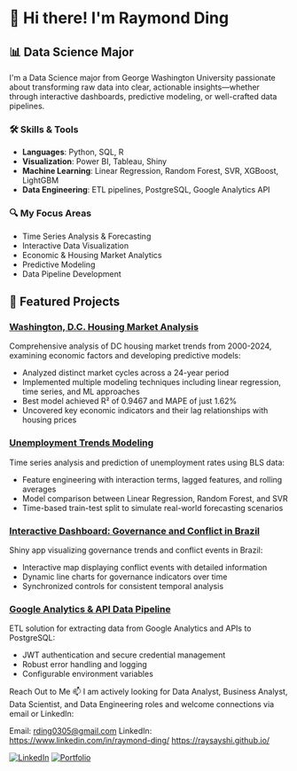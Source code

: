 # 👋 Hi there! I'm Raymond Ding

## 📊 Data Science Major

I'm a Data Science major from George Washington University passionate about transforming raw data into clear, actionable insights—whether through interactive dashboards, predictive modeling, or well-crafted data pipelines.

### 🛠️ Skills & Tools
- **Languages**: Python, SQL, R
- **Visualization**: Power BI, Tableau, Shiny
- **Machine Learning**: Linear Regression, Random Forest, SVR, XGBoost, LightGBM
- **Data Engineering**: ETL pipelines, PostgreSQL, Google Analytics API

### 🔍 My Focus Areas
- Time Series Analysis & Forecasting
- Interactive Data Visualization
- Economic & Housing Market Analytics
- Predictive Modeling
- Data Pipeline Development

## 🚀 Featured Projects

### [Washington, D.C. Housing Market Analysis](https://github.com/RaySaysHi/capstone-project)
Comprehensive analysis of DC housing market trends from 2000-2024, examining economic factors and developing predictive models:
- Analyzed distinct market cycles across a 24-year period
- Implemented multiple modeling techniques including linear regression, time series, and ML approaches
- Best model achieved R² of 0.9467 and MAPE of just 1.62%
- Uncovered key economic indicators and their lag relationships with housing prices

### [Unemployment Trends Modeling](https://github.com/RaySaysHi/unemployment-trends-modeling)
Time series analysis and prediction of unemployment rates using BLS data:
- Feature engineering with interaction terms, lagged features, and rolling averages
- Model comparison between Linear Regression, Random Forest, and SVR
- Time-based train-test split to simulate real-world forecasting scenarios

### [Interactive Dashboard: Governance and Conflict in Brazil](https://raysayshi.shinyapps.io/project-assignment-3-RaySaysHi/)
Shiny app visualizing governance trends and conflict events in Brazil:
- Interactive map displaying conflict events with detailed information
- Dynamic line charts for governance indicators over time
- Synchronized controls for consistent temporal analysis

### [Google Analytics & API Data Pipeline](https://github.com/RaySaysHi/Google_Analytics_and_API_Dog_Data_Into_PostgreSQL)
ETL solution for extracting data from Google Analytics and APIs to PostgreSQL:
- JWT authentication and secure credential management
- Robust error handling and logging
- Configurable environment variables

Reach Out to Me
📫 I am actively looking for Data Analyst, Business Analyst, Data Scientist, and Data Engineering roles and welcome connections via email or LinkedIn:

Email: rding0305@gmail.com
LinkedIn: https://www.linkedin.com/in/raymond-ding/
https://raysayshi.github.io/

[![LinkedIn](https://img.shields.io/badge/LinkedIn-Connect-blue?style=flat-square&logo=linkedin)](https://www.linkedin.com/in/raymond-ding)
[![Portfolio](https://img.shields.io/badge/Portfolio-Visit-green?style=flat-square&logo=github)](https://raysayshi.github.io/)
